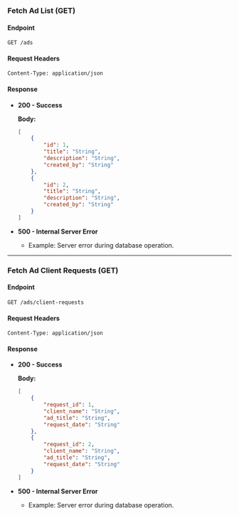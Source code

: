### Fetch Ad List (GET)

#### Endpoint
```
GET /ads
```

#### Request Headers
```
Content-Type: application/json
```

#### Response

- **200 - Success**

  **Body:**
  ```json
  [
      {
          "id": 1,
          "title": "String",
          "description": "String",
          "created_by": "String"
      },
      {
          "id": 2,
          "title": "String",
          "description": "String",
          "created_by": "String"
      }
  ]
  ```

- **500 - Internal Server Error**
  - Example: Server error during database operation.

---

### Fetch Ad Client Requests (GET)

#### Endpoint
```
GET /ads/client-requests
```

#### Request Headers
```
Content-Type: application/json
```

#### Response

- **200 - Success**

  **Body:**
  ```json
  [
      {
          "request_id": 1,
          "client_name": "String",
          "ad_title": "String",
          "request_date": "String"
      },
      {
          "request_id": 2,
          "client_name": "String",
          "ad_title": "String",
          "request_date": "String"
      }
  ]
  ```

- **500 - Internal Server Error**
  - Example: Server error during database operation.
